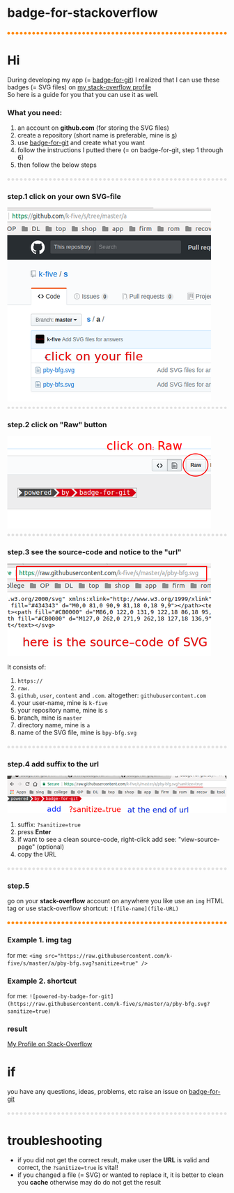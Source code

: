<h1>badge-for-stackoverflow</h1>

<img src="https://github.com/k-five/badge-for-git/blob/master/res/line/line5-900px-%23F80.svg" />

<h1>Hi</h1>

During developing my app (= <a href="https://github.com/k-five/badge-for-git" >badge-for-git</a>) I realized that I can use these badges (= SVG files) on <a href="">my stack-overflow profile</a>  
So here is a guide for you that you can use it as well.  

<h3>What you need:</h3>  

 1. an account on **github.com** (for storing the SVG files)  
 2. create a repository (short name is preferable, mine is <a href="https://github.com/k-five/s">s</a>)  
 3. use <a href="https://github.com/k-five/badge-for-git" >badge-for-git</a> and create what you want  
 4. follow the instructions I putted there (= on badge-for-git, step 1 through 6)  
 5. then follow the below steps  


<img src="https://github.com/k-five/badge-for-git/blob/master/res/line/line5-900px-%23E1.svg" />

<h3>step.1 click on your own SVG-file</h3>  

<img src="bfs.1.png" />

<img src="https://github.com/k-five/badge-for-git/blob/master/res/line/line5-900px-%23E1.svg" />

<h3>step.2 click on "Raw" button</h3>

<img src="bfs.2.png" />

<img src="https://github.com/k-five/badge-for-git/blob/master/res/line/line5-900px-%23E1.svg" />

<h3>step.3 see the source-code and notice to the "url"</h3>

<img src="bfs.3.png" />

It consists of:  

 1. `https://`  
 2. `raw.`  
 3. `github`, `user`, `content` and `.com`. altogether: `githubusercontent.com`  
 4. your user-name, mine is `k-five`  
 5. your repository name, mine is `s`  
 6. branch, mine is `master`  
 7. directory name, mine is `a`  
 8. name of the SVG file, mine is `bpy-bfg.svg`  

<img src="https://github.com/k-five/badge-for-git/blob/master/res/line/line5-900px-%23E1.svg" />

<h3>step.4  add suffix to the url</h3>

<img src="bfs.4.png" />

 1. suffix: `?sanitize=true`
 2. press **Enter**
 3. if want to see a clean source-code, right-click add see: "view-source-page" (optional)
 4. copy the URL

<img src="https://github.com/k-five/badge-for-git/blob/master/res/line/line5-900px-%23E1.svg" />

<h3>step.5 </h3>

go on your **stack-overflow** account on anywhere you like use an `img` HTML tag or use stack-overflow shortcut: `![file-name](file-URL)`


<img src="https://github.com/k-five/badge-for-git/blob/master/res/line/line5-900px-%23F80.svg" />


<h3>Example 1. img tag</h3>

for me:  `<img src="https://raw.githubusercontent.com/k-five/s/master/a/pby-bfg.svg?sanitize=true" />`

<h3>Example 2. shortcut</h3>

for me:  `![powered-by-badge-for-git](https://raw.githubusercontent.com/k-five/s/master/a/pby-bfg.svg?sanitize=true)`  

<h3>result</h3>
<a href="https://stackoverflow.com/users/4643584/shakiba-moshiri?tab=profile">My Profile on Stack-Overflow</a>

<h1>if</h1>

you have any questions, ideas, problems, etc raise an issue on <a href="https://github.com/k-five/badge-for-git" >badge-for-git</a>

<img src="https://github.com/k-five/badge-for-git/blob/master/res/line/line5-900px-%23E1.svg" />

<h1>troubleshooting</h1>

 - if you did not get the correct result, make user the **URL** is valid and correct, the `?sanitize=true` is vital!  
 - if you changed a file (= SVG) or wanted to replace it, it is better to clean you **cache** otherwise may do do not get the result  
